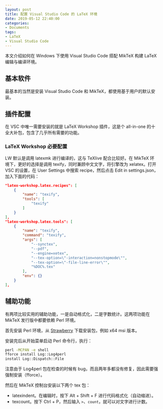 ```yaml
---
layout: post
title: 配置 Visual Studio Code 的 LaTeX 环境
date: 2019-05-12 22:40:00
categories: 
- Documents
tags:
- LaTeX
- Visual Studio Code
---
```


本文介绍如何在 Windows 下使用 Visual Studio Code 搭配 MikTeX 构建 LaTeX 编辑与编译环境。

## 基本软件

最基本的当然是安装 Visual Studio Code 和 MikTeX，都使用基于用户的默认安装。

## 插件配置

在 VSC 中唯一需要安装的就是 LaTeX Workshop 插件，这是个 all-in-one 的十全大补包，包含了几乎所有需要的功能。

### LaTeX Workshop 必要配置

LW 默认是调用 latexmk 进行编译的，这与 TeXlive 配合比较好。在 MikTeX 环境下，更好的选择是调用 texify，同时兼顾中文文字，将引擎改为 xelatex。打开 VSC 的设置，在 User Settings 中搜索 recipe，然后点击 Edit in settings.json，加入下面的代码：

```json
"latex-workshop.latex.recipes": [
    {
        "name": "texify",
        "tools": [
            "texify"
        ]
    }
],
"latex-workshop.latex.tools": [
    {
        "name": "texify",
        "command": "texify",
        "args": [
            "--synctex",
            "--pdf",
            "--engine=xetex",
            "--tex-option=\"-interaction=nonstopmode\"",
            "--tex-option=\"-file-line-error\"",
            "%DOC%.tex"
        ],
        "env": {}
    }
],
```

## 辅助功能

有两项比较实用的辅助功能，一是自动格式化，二是字数统计。这两项功能在 MikTeX 发行版中都要依赖 Perl 环境。

首先安装 Perl 环境，从 [Strawberry](http://strawberryperl.com/) 下载安装包，例如 x64 msi 版本。

安装完后从开始菜单启动 Perl 命令行，执行：

```cmd
perl -MCPAN -e shell
fforce install Log::Log4perl
install Log::Dispatch::File
```

注意由于 Log4perl 包在检查的时候有 bug，而且两年多都没有修复，因此需要强强制安装（fforce）。

然后在 MikTeX 控制台安装以下两个 tex 包：

* latexindent。在编辑时，按下 Alt + Shift + F 进行代码格式化（自动缩进）。
* texcount。按下 Ctrl + P，然后输入 `>`、`count`，就可以对文字进行计数。
